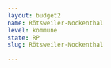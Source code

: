 ```yaml
---
layout: budget2
name: Rötsweiler-Nockenthal
level: kommune
state: RP
slug: Rötsweiler-Nockenthal

---
```




